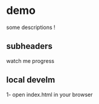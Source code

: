 # demo

some descriptions !

## subheaders

watch me progress

## local develm

1- open index.html in your browser

